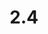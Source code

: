 ---
layout: default
title: 2.4
lang: en
headline: |-
  Create experiential learning opportunities for students
why: |-
  Undergraduate students have been asking for more experiential learning and research opportunities in, with, and for Indigenous communities. At this time, there are some opportunities available because of connections made by individual faculty members and their funded research programs, but there are no course-based experiential learning opportunities. It is possible to create these types of courses through Indigenous Studies in particular, but also in the faculties of Education and Law, and the Social Work program, for example. Experiential, including (but not limited to) land-based courses, can provide students with immersion experiences in language and community history and politics. If properly done, they will strengthen the University’s relationships with Indigenous communities and increase possibilities for collaborations and research.

when: |-
  Medium term
how: |-
  Creating these opportunities requires building capacity by hiring additional Indigenous faculty members as well as appropriate supports in the form of Indigenous Affairs personnel within faculties.
cost: |-
  Set up a system of fee payment to communities. Students can pay additional tuition for experiential courses, but uOttawa needs to develop a policy for paying communities and/or knowledge keepers for their expertise, whether it is in the form of a sessional stipend to the additional instructors or a contribution agreement with the community, or both. This cost cannot be entirely assumed by students via tuition; this would be prohibitive for students.
who: |-
  Provost \| Vice-Provost, Academic Affairs \| AVP, Student Life
---
